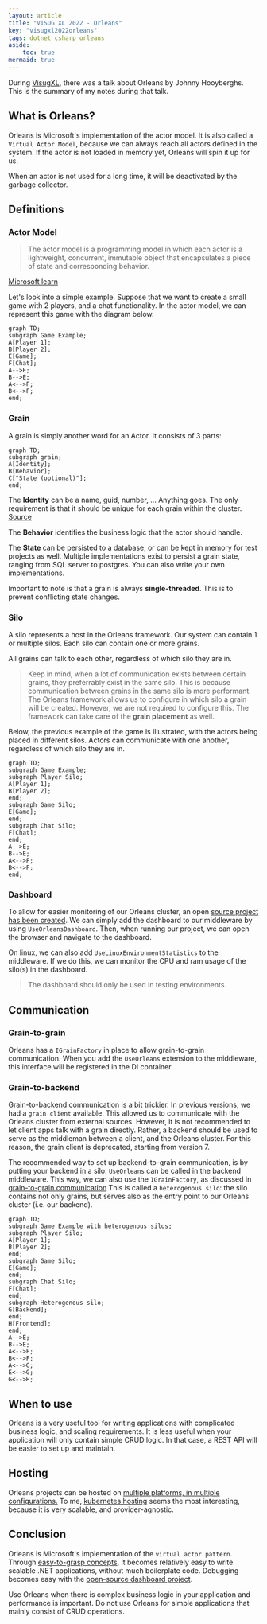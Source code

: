 ```yaml
---
layout: article
title: "VISUG XL 2022 - Orleans"
key: "visugxl2022orleans"
tags: dotnet csharp orleans
aside:
    toc: true
mermaid: true
---
```


During [VisugXL][6], there was a talk about Orleans by Johnny Hooyberghs. This is the summary of my notes during that talk.

<!--more-->

## What is Orleans?

Orleans is Microsoft's implementation of the actor model. 
It is also called a `Virtual Actor Model`, because we can always reach all actors defined in the system.
If the actor is not loaded in memory yet, Orleans will spin it up for us.

When an actor is not used for a long time, it will be deactivated by the garbage collector.

## Definitions

### Actor Model

>The actor model is a programming model in which each actor is a lightweight, concurrent, immutable object that encapsulates a piece of state and corresponding behavior. 

[Microsoft learn][1]

Let's look into a simple example. Suppose that we want to create a small game with 2 players, and a chat functionality. In the actor model, we can represent this game with the diagram below.

```mermaid
graph TD;
subgraph Game Example;
A[Player 1];
B[Player 2];
E[Game];
F[Chat];
A-->E;
B-->E;
A<-->F;
B<-->F;
end;
```

### Grain

A grain is simply another word for an Actor. It consists of 3 parts:

```mermaid
graph TD;
subgraph grain;
A[Identity];
B[Behavior];
C["State (optional)"];
end;
```

The **Identity** can be a name, guid, number, ...
Anything goes. The only requirement is that it should be unique for each grain within the cluster. [Source][3]

The **Behavior** identifies the business logic that the actor should handle.

The **State** can be persisted to a database, or can be kept in memory for test projects as well.
Multiple implementations exist to persist a grain state, ranging from SQL server to postgres. 
You can also write your own implementations.

Important to note is that a grain is always **single-threaded**. This is to prevent conflicting state changes.

### Silo

A silo represents a host in the Orleans framework. Our system can contain 1 or multiple silos.
Each silo can contain one or more grains.

All grains can talk to each other, regardless of which silo they are in.

> Keep in mind, when a lot of communication exists between certain grains, they preferrably exist in the same silo.
This is because communication between grains in the same silo is more performant.
The Orleans framework allows us to configure in which silo a grain will be created. 
However, we are not required to configure this. The framework can take care of the **grain placement** as well.

Below, the previous example of the game is illustrated, with the actors being placed in different silos. Actors can communicate with one another, regardless of which silo they are in.

```mermaid
graph TD;
subgraph Game Example;
subgraph Player Silo;
A[Player 1];
B[Player 2];
end;
subgraph Game Silo;
E[Game];
end;
subgraph Chat Silo;
F[Chat];
end;
A-->E;
B-->E;
A<-->F;
B<-->F;
end;
```

### Dashboard

To allow for easier monitoring of our Orleans cluster, an open [source project has been created][2].
We can simply add the dashboard to our middleware by using `UseOrleansDashboard`.
Then, when running our project, we can open the browser and navigate to the dashboard.

On linux, we can also add `UseLinuxEnvironmentStatistics` to the middleware.
If we do this, we can monitor the CPU and ram usage of the silo(s) in the dashboard.

> The dashboard should only be used in testing environments.

## Communication

### Grain-to-grain

Orleans has a `IGrainFactory` in place to allow grain-to-grain communication.
When you add the `UseOrleans` extension to the middleware, this interface will be registered in the DI container.

### Grain-to-backend

Grain-to-backend communication is a bit trickier. In previous versions, we had a `grain client` available.
This allowed us to communicate with the Orleans cluster from external sources.
However, it is not recommended to let client apps talk with a grain directly.
Rather, a backend should be used to serve as the middleman between a client, and the Orleans cluster.
For this reason, the grain client is deprecated, starting from version 7.

The recommended way to set up backend-to-grain communication, is by putting your backend in a silo.
`UseOrleans` can be called in the backend middleware. This way, we can also use the `IGrainFactory`,
as discussed in [grain-to-grain communication](#grain-to-grain)
This is called a `heterogenous silo`: the silo contains not only grains, but serves also as the entry point to our Orleans cluster (i.e. our backend).

```mermaid
graph TD;
subgraph Game Example with heterogenous silos;
subgraph Player Silo;
A[Player 1];
B[Player 2];
end;
subgraph Game Silo;
E[Game];
end;
subgraph Chat Silo;
F[Chat];
end;
subgraph Heterogenous silo;
G[Backend];
end;
H[Frontend];
end;
A-->E;
B-->E;
A<-->F;
B<-->F;
A<-->G;
E<-->G;
G<-->H;
```

## When to use

Orleans is a very useful tool for writing applications with complicated business logic, and scaling requirements.
It is less useful when your application will only contain simple CRUD logic. In that case, a REST API will be easier to set up and maintain.

## Hosting

Orleans projects can be hosted on [multiple platforms, in multiple configurations.][7]
To me, [kubernetes hosting][5] seems the most interesting, because it is very scalable, and provider-agnostic.

## Conclusion

Orleans is Microsoft's implementation of the `virtual actor pattern`. 
Through [easy-to-grasp concepts](#definitions), it becomes relatively easy to write scalable .NET applications, without much boilerplate code.
Debugging becomes easy with the [open-source dashboard project][2].

Use Orleans when there is complex business logic in your application and performance is important.
Do not use Orleans for simple applications that mainly consist of CRUD operations.

[1]: <https://learn.microsoft.com/en-us/dotnet/orleans/overview>
[2]: <https://github.com/OrleansContrib/OrleansDashboard>
[3]: <https://learn.microsoft.com/en-us/dotnet/orleans/overview#what-are-grains>
[4]: <https://learn.microsoft.com/en-us/dotnet/orleans/>
[5]: <https://learn.microsoft.com/en-us/dotnet/orleans/deployment/kubernetes>
[6]: <https://www.visug.be/Events/80>
[7]: <https://learn.microsoft.com/en-us/dotnet/orleans/deployment/>
